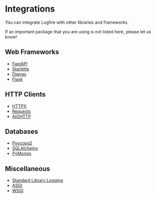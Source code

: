 # Integrations

You can integrate Logfire with other libraries and frameworks.

<!-- TODO(Marcelo): Add a link on the "let us know". -->
If an important package that you are using is not listed here, please let us know!

## Web Frameworks

- [FastAPI](fastapi.md)
- [Starlette](starlette.md)
- [Django](django.md)
- [Flask](flask.md)

## HTTP Clients

- [HTTPX](httpx.md)
- [Requests](requests.md)
- [AIOHTTP](aiohttp.md)

## Databases

- [Psycopg2](psycopg2.md)
- [SQLAlchemy](sqlalchemy.md)
- [PyMongo](pymongo.md)

## Miscellaneous

- [Standard Library Logging](logging.md)
- [ASGI](asgi.md)
- [WSGI](wsgi.md)
